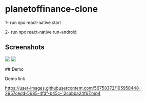 
# planetoffinance-clone

1- run npx react-native start

2- run npx react-native run-android


## Screenshots

<p float="left">
  <img src="https://user-images.githubusercontent.com/56758372/195958349-3c85f889-0f74-46d6-873e-27aeab6f2159.PNG"/>
  <img src="https://user-images.githubusercontent.com/56758372/195958383-ceb3e4bd-24bb-4912-a608-51ae6a1cdab7.PNG"/>
</p>
## Demo

Demo link

https://user-images.githubusercontent.com/56758372/195958448-2957cedd-5685-4fdf-b45c-12cabba24f67.mp4
